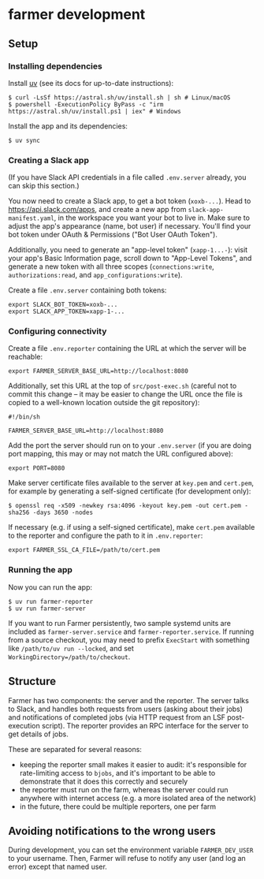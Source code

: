 # farmer development

## Setup

### Installing dependencies

Install [uv][] (see its docs for up-to-date instructions):

```console
$ curl -LsSf https://astral.sh/uv/install.sh | sh # Linux/macOS
$ powershell -ExecutionPolicy ByPass -c "irm https://astral.sh/uv/install.ps1 | iex" # Windows
```

Install the app and its dependencies:

```console
$ uv sync
```

### Creating a Slack app

(If you have Slack API credentials in a file called `.env.server` already, you can skip this section.)

You now need to create a Slack app, to get a bot token (`xoxb-...`). Head to https://api.slack.com/apps, and create a
new app from `slack-app-manifest.yaml`, in the workspace you want your bot to live in. Make sure to adjust the app's
appearance (name, bot user) if necessary. You'll find your bot token under OAuth & Permissions ("Bot User OAuth Token").

Additionally, you need to generate an "app-level token" (`xapp-1...-`): visit your app's Basic Information page, scroll
down to "App-Level Tokens", and generate a new token with all three scopes (`connections:write`, `authorizations:read`,
and `app_configurations:write`).

Create a file `.env.server` containing both tokens:

```shell
export SLACK_BOT_TOKEN=xoxb-...
export SLACK_APP_TOKEN=xapp-1-...
```

### Configuring connectivity

Create a file `.env.reporter` containing the URL at which the server will be reachable:

```shell
export FARMER_SERVER_BASE_URL=http://localhost:8080
```

Additionally, set this URL at the top of `src/post-exec.sh` (careful not to commit this change – it may be easier to
change the URL once the file is copied to a well-known location outside the git repository):

```shell
#!/bin/sh

FARMER_SERVER_BASE_URL=http://localhost:8080
```

Add the port the server should run on to your `.env.server` (if you are doing port mapping, this may or may not match
the URL configured above):

```shell
export PORT=8080
```

Make server certificate files available to the server at `key.pem` and `cert.pem`, for example by generating a
self-signed certificate (for development only):

```console
$ openssl req -x509 -newkey rsa:4096 -keyout key.pem -out cert.pem -sha256 -days 3650 -nodes
```

If necessary (e.g. if using a self-signed certificate), make `cert.pem` available to the reporter and configure the path
to it in `.env.reporter`:

```shell
export FARMER_SSL_CA_FILE=/path/to/cert.pem
```

### Running the app

Now you can run the app:

```console
$ uv run farmer-reporter
$ uv run farmer-server
```

If you want to run Farmer persistently, two sample systemd units are included as `farmer-server.service` and
`farmer-reporter.service`. If running from a source checkout, you may need to prefix `ExecStart` with something like
`/path/to/uv run --locked`, and set `WorkingDirectory=/path/to/checkout`.

[uv]: https://docs.astral.sh/uv/

## Structure

Farmer has two components: the server and the reporter. The server talks to Slack, and handles both requests from users
(asking about their jobs) and notifications of completed jobs (via HTTP request from an LSF post-execution script). The
reporter provides an RPC interface for the server to get details of jobs.

These are separated for several reasons:

- keeping the reporter small makes it easier to audit: it's responsible for rate-limiting access to `bjobs`, and it's
  important to be able to demonstrate that it does this correctly and securely
- the reporter must run on the farm, whereas the server could run anywhere with internet access (e.g. a more isolated
  area of the network)
- in the future, there could be multiple reporters, one per farm

## Avoiding notifications to the wrong users

During development, you can set the environment variable `FARMER_DEV_USER` to your username. Then, Farmer will refuse to
notify any user (and log an error) except that named user.
